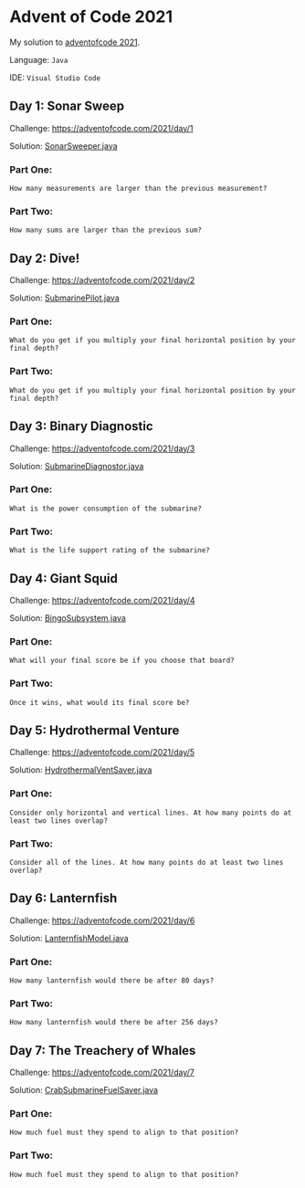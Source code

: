 # Advent of Code 2021
My solution to [adventofcode 2021](https://adventofcode.com/2021).

Language: `Java`

IDE: `Visual Studio Code`

## Day 1: Sonar Sweep
Challenge: https://adventofcode.com/2021/day/1

Solution: [SonarSweeper.java](SonarSweeper.java)

### Part One:
`How many measurements are larger than the previous measurement?`

### Part Two:
`How many sums are larger than the previous sum?`

## Day 2: Dive!
Challenge: https://adventofcode.com/2021/day/2

Solution: [SubmarinePilot.java](SubmarinePilot.java)

### Part One:
`What do you get if you multiply your final horizontal position by your final depth?`

### Part Two:
`What do you get if you multiply your final horizontal position by your final depth?`

## Day 3: Binary Diagnostic
Challenge: https://adventofcode.com/2021/day/3

Solution: [SubmarineDiagnostor.java](SubmarineDiagnostor.java)

### Part One:
`What is the power consumption of the submarine?`

### Part Two:
`What is the life support rating of the submarine?`

## Day 4: Giant Squid
Challenge: https://adventofcode.com/2021/day/4

Solution: [BingoSubsystem.java](BingoSubsystem.java)

### Part One:
`What will your final score be if you choose that board?`

### Part Two:
`Once it wins, what would its final score be?`

## Day 5: Hydrothermal Venture
Challenge: https://adventofcode.com/2021/day/5

Solution: [HydrothermalVentSaver.java](HydrothermalVentSaver.java)

### Part One:
`Consider only horizontal and vertical lines. At how many points do at least two lines overlap?`

### Part Two:
`Consider all of the lines. At how many points do at least two lines overlap?`

## Day 6: Lanternfish
Challenge: https://adventofcode.com/2021/day/6

Solution: [LanternfishModel.java](LanternfishModel.java)

### Part One:
`How many lanternfish would there be after 80 days?`

### Part Two:
`How many lanternfish would there be after 256 days?`

## Day 7: The Treachery of Whales
Challenge: https://adventofcode.com/2021/day/7

Solution: [CrabSubmarineFuelSaver.java](CrabSubmarineFuelSaver.java)

### Part One:
`How much fuel must they spend to align to that position?`

### Part Two:
`How much fuel must they spend to align to that position?`
